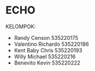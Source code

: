 # ECHO

KELOMPOK:

- Randy Censon          535220175
- Valentino Richardo    535220186
- Kent Baby Chris       535220193
- Willy Michael         535220216
- Benevito Kevin        535220222